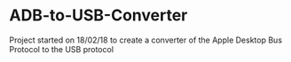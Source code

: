 # ADB-to-USB-Converter
Project started on 18/02/18 to create a converter of the Apple Desktop Bus Protocol to the USB protocol
